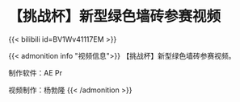 # 【挑战杯】新型绿色墙砖参赛视频



{{< bilibili id=BV1Wv41117EM >}}

{{< admonition info "视频信息">}}
【挑战杯】新型绿色墙砖参赛视频。


制作软件：AE Pr


视频制作：杨勃隆
{{< /admonition >}}

